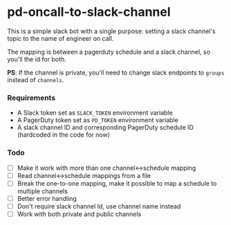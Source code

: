 # pd-oncall-to-slack-channel

This is a simple slack bot with a single purpose: setting a slack channel's topic
to the name of engineer on call.

The mapping is between a pagerduty schedule and a slack channel, so you'll the id
for both.

**PS**: If the channel is private, you'll need to change slack endpoints to `groups` 
instead of `channels`.

### Requirements
- A Slack token set as `SLACK_TOKEN` environment variable
- A PagerDuty token set as `PD_TOKEN` environment variable
- A slack channel ID and corresponding PagerDuty schedule ID (hardcoded in the code for now)

### Todo
- [ ] Make it work with more than one channel<->schedule mapping
- [ ] Read channel<->schedule mappings from a file
- [ ] Break the one-to-one mapping, make it possible to map a schedule to multiple channels
- [ ] Better error handling
- [ ] Don't require slack channel Id, use channel name instead
- [ ] Work with both private and public channels
